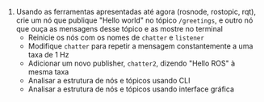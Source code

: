 1. Usando as ferramentas apresentadas até agora (rosnode, rostopic, rqt), crie um nó que publique "Hello world" no tópico `/greetings`, e outro nó que ouça as mensagens desse tópico e as mostre no terminal
    - Reinicie os nós com os nomes de `chatter` e `listener`
    - Modifique `chatter` para repetir a mensagem constantemente a uma taxa de 1 Hz
    - Adicionar um novo publisher, `chatter2`, dizendo "Hello ROS" à mesma taxa
    - Analisar a estrutura de nós e tópicos usando CLI
    - Analisar a estrutura de nós e tópicos usando interface gráfica
